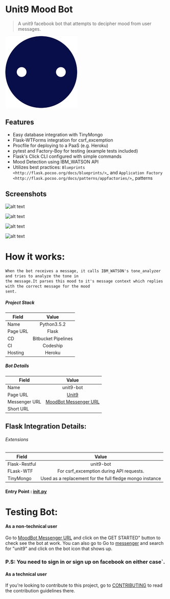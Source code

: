 # Unit9 Mood Bot
> A unit9 facebook bot that attempts to decipher mood from user messages.

![](bot.png)

Features
--------

- Easy database integration with TinyMongo
- Flask-WTForms integration for csrf_excemption
- Procfile for deploying to a PaaS (e.g. Heroku)
- pytest and Factory-Boy for testing (example tests included)
- Flask's Click CLI configured with simple commands
- Mood Detection using IBM_WATSON API
- Utilizes best practices: `Blueprints <http://flask.pocoo.org/docs/blueprints/>`_ and `Application Factory <http://flask.pocoo.org/docs/patterns/appfactories/>`_ patterns

Screenshots
-----------

![alt text](https://bytebucket.org/OlamilekanResearch/unit-9-bot-release-1.0/raw/50c37072372b5954b243fb86ac3b5c9f48500c50/screenshots/Screenshot_20170809-164653.png?token=9fbaaaed47b233cd1dc6524689205aff7f85d30f)

![alt text](https://bytebucket.org/OlamilekanResearch/unit-9-bot-release-1.0/raw/50c37072372b5954b243fb86ac3b5c9f48500c50/screenshots/Screenshot_20170809-164506.png?token=a2eb9ac7adf318d57da2aa798a33ebb353664fd7 )

![alt text](https://bytebucket.org/OlamilekanResearch/unit-9-bot-release-1.0/raw/50c37072372b5954b243fb86ac3b5c9f48500c50/screenshots/Screenshot_20170809-164519.png?token=b60d508b544ed86b4ad20527389176a9679dc86f)

![alt text](https://bytebucket.org/OlamilekanResearch/unit-9-bot-release-1.0/raw/50c37072372b5954b243fb86ac3b5c9f48500c50/screenshots/Screenshot_20170809-164531.png?token=060719f8bfcacfdff4d8cb686e460f3fcd9d2c2d)


# How it works:
    When the bot receives a message, it calls IBM_WATSON's tone_analyzer and tries to analyze the tone in 
    the message.It parses this mood to it's message context which replies with the correct message for the mood
    sent.


##### Project Stack
| Field         | Value         | 
| ------------- |:-------------:|
| Name          | Python3.5.2   | 
| Page URL      | Flask         | 
| CD           | Bitbucket Pipelines|
|CI             | Codeship
| Hosting       |  Heroku       |



##### Bot Details
| Field         | Value         | 
| ------------- |:-------------:|
| Name          | unit9-bot     | 
| Page URL      |[Unit9](https://www.facebook.com/Unit9-1840472079615683)          | 
| Messenger URL |[MoodBot Messenger URL](https://www.messenger.com/t/1840472079615683)|
| Short URL     |               |


## Flask Integration Details:
######     Extensions
| Field         | Value         | 
| ------------- |:-------------:|
| Flask-Restful | unit9-bot     | 
| FLask-WTF     | For csrf_excemption during API requests.| 
| TinyMongo |Used as a replacement for the full fledge mongo instance |

#### Entry Point : **[init.py](https://bitbucket.org/OlamilekanResearch/unit-9-bot-release-1.0/src/84025942e48c9a7f10a695c4b693e580d481b0e7/init.py?at=master)**


# Testing Bot:
####     As a non-technical user
Go to [MoodBot Messenger URL](https://www.messenger.com/t/1840472079615683) and click on the GET STARTED" button to check see the bot at work.
         You can also go to Go to [messenger](www.messenger.com) and search for "unit9" and click on the bot icon that shows up.
         
### P.S: You need to sign in or sign up on facebook on either case`.




####     As a technical user
If you're looking to contribute to this project, go to [CONTRIBUTING](https://bitbucket.org/OlamilekanResearch/unit-9-bot-release-1.0/src/84025942e48c9a7f10a695c4b693e580d481b0e7/CONTRIBUTING.md?at=master&fileviewer=file-view-default) to read the contribution guidelines there.

         




 
